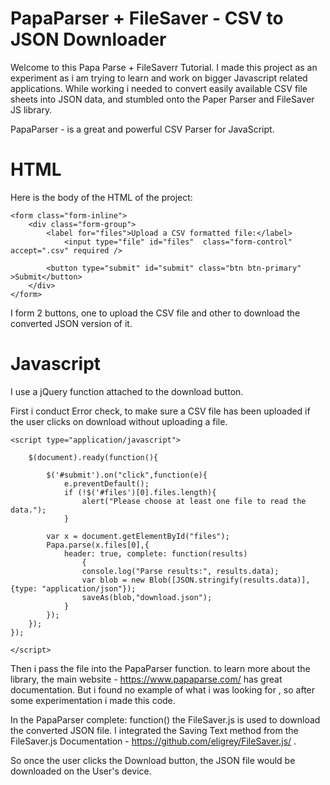 # PapaParser + FileSaver - CSV to JSON Downloader


Welcome to this Papa Parse + FileSaverr Tutorial. I made this project as an experiment as i am trying to learn and work on bigger Javascript related applications. While working i needed to convert easily available CSV file sheets into JSON data, and stumbled onto the Paper Parser and FileSaver JS library.

PapaParser - is a great and powerful CSV Parser for JavaScript.

# HTML

Here is the body of the  HTML of the project:

	<form class="form-inline">
		<div class="form-group">
  			<label for="files">Upload a CSV formatted file:</label>
  				<input type="file" id="files"  class="form-control" accept=".csv" required />
		
 			<button type="submit" id="submit" class="btn btn-primary" >Submit</button>
 		</div>
	</form>
	

I form 2 buttons, one to upload the CSV file and other to download the converted JSON version of it.



# Javascript 

I use a jQuery  function attached to the download button.

First i conduct Error check, to make sure a CSV file has been uploaded if the user clicks on download  without uploading a file.

	<script type="application/javascript">
	
		$(document).ready(function(){
			
			$('#submit').on("click",function(e){
				e.preventDefault();
				if (!$('#files')[0].files.length){
					alert("Please choose at least one file to read the data.");
				}	
			
			var x = document.getElementById("files");
			Papa.parse(x.files[0],{
				header: true, complete: function(results)
        			{
					console.log("Parse results:", results.data);							
					var blob = new Blob([JSON.stringify(results.data)],{type: "application/json"});
					saveAs(blob,"download.json");
				}
			});	
		});	
	});

	</script>
				
Then i pass the file into the PapaParser function. to learn more about the library, the main website  -  https://www.papaparse.com/ has great documentation. But i found no example of what i was looking for , so after some experimentation i made this code.

In the PapaParser complete: function() the FileSaver.js  is used to download the converted JSON file. I integrated the Saving Text method from the FileSaver.js Documentation  -   https://github.com/eligrey/FileSaver.js/ . 

So once the user clicks the Download button, the JSON file would be downloaded on the User's device.



